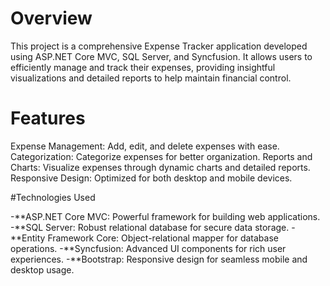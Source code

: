# Overview

This project is a comprehensive Expense Tracker application developed using ASP.NET Core MVC, SQL Server, and Syncfusion. It allows users to efficiently manage and track their expenses, providing insightful visualizations and detailed reports to help maintain financial control.

# Features

Expense Management: Add, edit, and delete expenses with ease.
Categorization: Categorize expenses for better organization.
Reports and Charts: Visualize expenses through dynamic charts and detailed reports.
Responsive Design: Optimized for both desktop and mobile devices.

#Technologies Used

-**ASP.NET Core MVC: Powerful framework for building web applications.
-**SQL Server: Robust relational database for secure data storage.
-**Entity Framework Core: Object-relational mapper for database operations.
-**Syncfusion: Advanced UI components for rich user experiences.
-**Bootstrap: Responsive design for seamless mobile and desktop usage.
